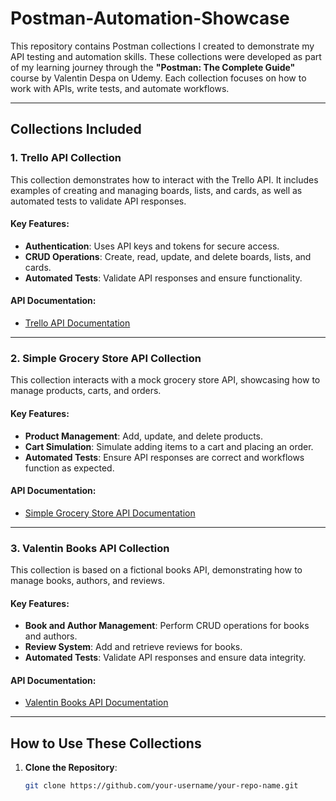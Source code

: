 # Postman-Automation-Showcase

This repository contains Postman collections I created to demonstrate my API testing and automation skills. These collections were developed as part of my learning journey through the **"Postman: The Complete Guide"** course by Valentin Despa on Udemy. Each collection focuses on how to work with APIs, write tests, and automate workflows.

---

## Collections Included

### 1. **Trello API Collection**
This collection demonstrates how to interact with the Trello API. It includes examples of creating and managing boards, lists, and cards, as well as automated tests to validate API responses.

#### Key Features:
- **Authentication**: Uses API keys and tokens for secure access.
- **CRUD Operations**: Create, read, update, and delete boards, lists, and cards.
- **Automated Tests**: Validate API responses and ensure functionality.

#### API Documentation:
- [Trello API Documentation](https://developer.atlassian.com/cloud/trello/rest/api-group-actions/)

---

### 2. **Simple Grocery Store API Collection**
This collection interacts with a mock grocery store API, showcasing how to manage products, carts, and orders.

#### Key Features:
- **Product Management**: Add, update, and delete products.
- **Cart Simulation**: Simulate adding items to a cart and placing an order.
- **Automated Tests**: Ensure API responses are correct and workflows function as expected.

#### API Documentation:
- [Simple Grocery Store API Documentation](https://github.com/your-username/your-repo-name/blob/main/docs/simple-grocery-store-api.md)

---

### 3. **Valentin Books API Collection**
This collection is based on a fictional books API, demonstrating how to manage books, authors, and reviews.

#### Key Features:
- **Book and Author Management**: Perform CRUD operations for books and authors.
- **Review System**: Add and retrieve reviews for books.
- **Automated Tests**: Validate API responses and ensure data integrity.

#### API Documentation:
- [Valentin Books API Documentation](https://github.com/your-username/your-repo-name/blob/main/docs/valentin-books-api.md)

---

## How to Use These Collections

1. **Clone the Repository**:
   ```bash
   git clone https://github.com/your-username/your-repo-name.git
